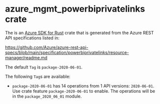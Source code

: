 # azure_mgmt_powerbiprivatelinks crate

The is an [Azure SDK for Rust](https://github.com/Azure/azure-sdk-for-rust) crate that is generated from the Azure REST API specifications listed in:

https://github.com/Azure/azure-rest-api-specs/blob/main/specification/powerbiprivatelinks/resource-manager/readme.md

The default `Tag` is `package-2020-06-01`.

The following `Tag`s are available:

- `package-2020-06-01` has 14 operations from 1 API versions: `2020-06-01`. Use crate feature `package-2020-06-01` to enable. The operations will be in the `package_2020_06_01` module.